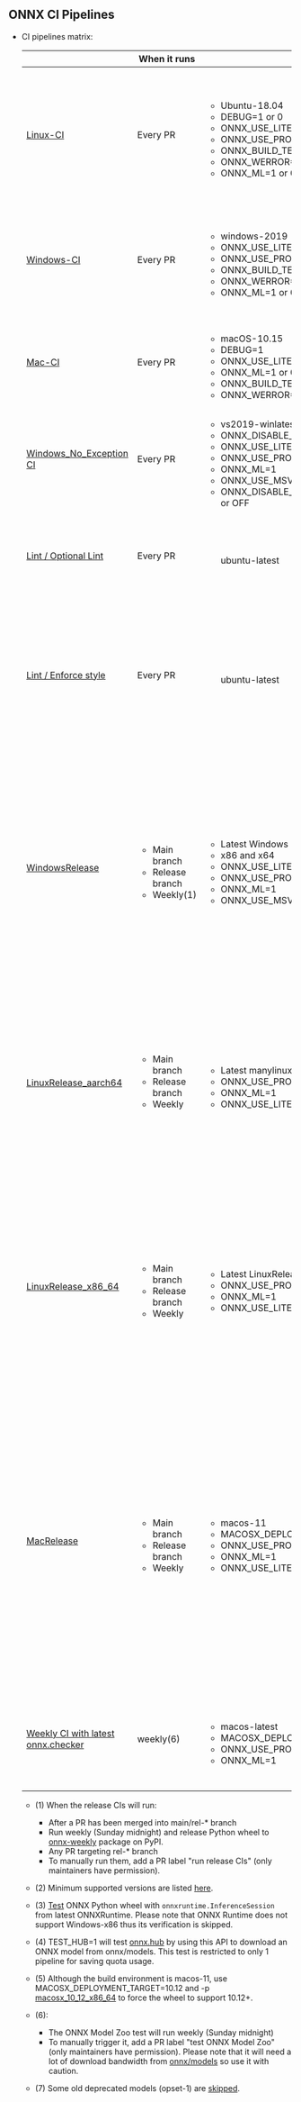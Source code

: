 <!--
Copyright (c) ONNX Project Contributors

SPDX-License-Identifier: Apache-2.0
-->

## ONNX CI Pipelines

* CI pipelines matrix:

  |   | When it runs | Config | Test |
  -- | -- | -- | -- |
  [Linux-CI](/.azure-pipelines/Linux-CI.yml) | Every PR | <ul><li>Ubuntu-18.04</li><li>DEBUG=1 or 0</li><li>ONNX_USE_LITE_PROTO=OFF</li><li>ONNX_USE_PROTOBUF_SHARED_LIBS=OFF</li><li>ONNX_BUILD_TESTS=1</li><li>ONNX_WERROR=ON</li><li>ONNX_ML=1 or 0</li></ul>| <ul><li>ONNX C++ tests</li><li>Style check (flake8, mypy, and clang-format)</li><li>Test doc generation</li><li>Test proto generation</li><li>Verify node test generation</li></ul> |
  [Windows-CI](/.azure-pipelines/Windows-CI.yml) | Every PR  | <ul><li>windows-2019</li><li>ONNX_USE_LITE_PROTO=ON</li><li>ONNX_USE_PROTOBUF_SHARED_LIBS=ON</li><li>ONNX_BUILD_TESTS=1</li><li>ONNX_WERROR=ON</li><li>ONNX_ML=1 or 0</li></ul>| <ul><li>Test building ONNX in conda environment</li><li>Test doc generation</li><li>Test proto generation</li><li>Verify node test generation</li></ul> |
  [Mac-CI](/.azure-pipelines/MacOS-CI.yml) | Every PR  | <ul><li>macOS-10.15</li><li>DEBUG=1</li><li>ONNX_USE_LITE_PROTO=ON or OFF</li><li>ONNX_ML=1 or 0</li><li>ONNX_BUILD_TESTS=1</li><li>ONNX_WERROR=ON</li></ul>| <ul><li>ONNX C++ tests</li><li>Test doc generation</li><li>Test proto generation</li><li>Verify node test generation</li></ul>|
  [Windows_No_Exception CI](/.github/workflows/win_no_exception_ci.yml) | Every PR  | <ul><li>vs2019-winlatest</li><li>ONNX_DISABLE_EXCEPTIONS=ON</li><li>ONNX_USE_LITE_PROTO=ON</li><li>ONNX_USE_PROTOBUF_SHARED_LIBS=OFF</li><li>ONNX_ML=1</li><li>ONNX_USE_MSVC_STATIC_RUNTIME=ON</li><li>ONNX_DISABLE_STATIC_REGISTRATION=ON or OFF</li></ul>| <ul><li>Only ONNX C++ tests</li><li>Test selective schema loading</li></ul> |
  [Lint / Optional Lint](/.github/workflows/lint.yaml) | Every PR |<ul>ubuntu-latest</ul>| <ul><li>Not required -- it shows lint warnings for suggestions in PR</li><li>misspell</li><li>shellcheck</li></ul> |
  [Lint / Enforce style](/.github/workflows/lint.yaml) | Every PR |<ul>ubuntu-latest</ul>| <ul><li>flake8</li><li>isort</li><li>black</li><li>mypy</li><li>clang-format</li><li>unix line endings</li><li>c++ namespace rules</li><li>Auto-generated files are up to date</li></ul> |
  [WindowsRelease](/.github/workflows/release_win.yml) | <ul><li>Main branch</li><li>Release branch</li><li>Weekly(1)</li></ul> | <ul><li>Latest Windows</li><li>x86 and x64</li><li>ONNX_USE_LITE_PROTO=ON</li><li>ONNX_USE_PROTOBUF_SHARED_LIBS=OFF</li><li>ONNX_ML=1</li><li>ONNX_USE_MSVC_STATIC_RUNTIME=OFF</li></ul>| <ul><li> Release Windows wheel</li><li>Release onnx-weekly package</li><li>Verify with different dependency versions - latest and min supported numpy version, latest and min supported protobuf version(2)</li><li>Verify ONNX with the latest [ONNX Runtime PyPI package](https://pypi.org/project/onnxruntime/)(3).</li></ul> |
  [LinuxRelease_aarch64](/.github/workflows/release_linux_aarch64.yml) | <ul><li>Main branch</li><li>Release branch</li><li>Weekly</li></ul>  | <ul><li>Latest manylinux2014_aarch64</li><li>ONNX_USE_PROTOBUF_SHARED_LIBS=OFF</li><li>ONNX_ML=1</li><li>ONNX_USE_LITE_PROTO=ON</li></ul>| <ul><li> Release Linux aarch64 wheel</li><li>Release onnx-weekly package</li><li>Verify with different dependency versions - latest numpy version, latest and min supported protobuf version</li><li>Verify ONNX with the latest ONNX Runtime PyPI package</li></ul> |
  [LinuxRelease_x86_64](/.github/workflows/release_linux_x86_64.yml) | <ul><li>Main branch</li><li>Release branch</li><li>Weekly</li></ul> | <ul><li>Latest LinuxRelease_x86_64</li><li>ONNX_USE_PROTOBUF_SHARED_LIBS=OFF</li><li>ONNX_ML=1</li><li>ONNX_USE_LITE_PROTO=ON</li></ul>| <ul><li> Release Linux x86_64 wheel</li><li>Release onnx-weekly package</li><li>Test TEST_HUB=1(4)</li><li>Verify with different dependency versions - latest numpy version, latest and min supported protobuf version</li><li>Verify ONNX with the latest ONNX Runtime PyPI package.</li></ul> |
  [MacRelease](/.github/workflows/release_win.yml) | <ul><li>Main branch</li><li>Release branch</li><li>Weekly</li></ul> | <ul><li>macos-11</li><li> MACOSX_DEPLOYMENT_TARGET=10.12(5) </li><li>ONNX_USE_PROTOBUF_SHARED_LIBS=OFF</li><li>ONNX_ML=1</li><li>ONNX_USE_LITE_PROTO=ON</li></ul>| <ul><li>Release Mac wheel</li><li>Release onnx-weekly package</li><li>Verify with different dependency versions - latest numpy version, latest and min supported protobuf version</li><li>Verify ONNX with the latest ONNX Runtime PyPI package.</li><li>Test source distribution generation</li><li>Test build with source distribution</li><li>Release onnx-weekly source distribution</li></ul>
  [Weekly CI with latest onnx.checker](/.github/workflows/weekly_mac_ci.yml) | weekly(6) |<ul><li>macos-latest</li><li>MACOSX_DEPLOYMENT_TARGET=10.12</li><li>ONNX_USE_PROTOBUF_SHARED_LIBS=OFF</li><li>ONNX_ML=1</li></ul>| <ul><li>Test latest ONNX checker</li><li>Test latest ONNX shape inference</li><li>With all models from [onnx/models](https://github.com/onnx/models)(7)</li></ul> |

  * (1) When the release CIs will run:
    * After a PR has been merged into main/rel-* branch
    * Run weekly (Sunday midnight) and release Python wheel to [onnx-weekly](https://pypi.org/project/onnx-weekly/) package on PyPI.
    * Any PR targeting rel-* branch
    * To manually run them, add a PR label "run release CIs" (only maintainers have permission).
  * (2) Minimum supported versions are listed [here](/requirements.txt).
  * (3) [Test](/onnx/test/test_with_ort.py) ONNX Python wheel with `onnxruntime.InferenceSession` from latest ONNXRuntime. Please note that ONNX Runtime does not support Windows-x86 thus its verification is skipped.
  * (4) TEST_HUB=1 will test [onnx.hub](/onnx/test/hub_test.py) by using this API to download an ONNX model from onnx/models. This test is restricted to only 1 pipeline for saving quota usage.
  * (5) Although the build environment is macos-11, use MACOSX_DEPLOYMENT_TARGET=10.12 and -p [macosx_10_12_x86_64](https://github.com/onnx/onnx/blob/2e048660ffa8243596aaf3338e60c7c0575458f2/.github/workflows/release_mac.yml#L74) to force the wheel to support 10.12+.

  * (6):
    * The ONNX Model Zoo test will run weekly (Sunday midnight)
    * To manually trigger it, add a PR label "test ONNX Model Zoo" (only maintainers have permission). Please note that it will need a lot of download bandwidth from [onnx/models](https://github.com/onnx/models) so use it with caution.
  * (7) Some old deprecated models (opset-1) are [skipped](/workflow_scripts/config.py).
